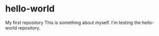 # hello-world
My first repository
This is something about myself. I'm testing the hello-world repository.
